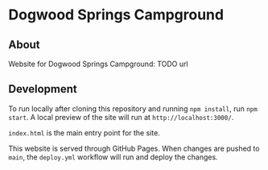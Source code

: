 # Dogwood Springs Campground

## About

Website for Dogwood Springs Campground: TODO url

## Development

To run locally after cloning this repository and running `npm install`, run `npm start`. A local preview of the site will run at `http://localhost:3000/`.

`index.html` is the main entry point for the site.

This website is served through GitHub Pages. When changes are pushed to `main`, the `deploy.yml` workflow will run and deploy the changes.

